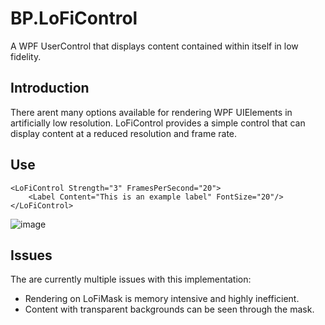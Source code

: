 # BP.LoFiControl
A WPF UserControl that displays content contained within itself in low fidelity.

## Introduction
There arent many options available for rendering WPF UIElements in artificially low resolution.
LoFiControl provides a simple control that can display content at a reduced resolution and frame rate.

## Use
```xaml
<LoFiControl Strength="3" FramesPerSecond="20">
    <Label Content="This is an example label" FontSize="20"/>
</LoFiControl>
```
![image](https://github.com/benpollarduk/BP.LoFiControl/assets/129943363/2ed37738-01c3-4a9b-b560-a2016ea162de)

## Issues
The are currently multiple issues with this implementation:
* Rendering on LoFiMask is memory intensive and highly inefficient.
* Content with transparent backgrounds can be seen through the mask.
